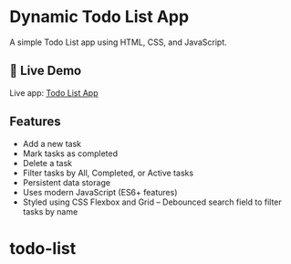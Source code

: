 # Dynamic Todo List App  

A simple Todo List app using HTML, CSS, and JavaScript.  

## 🚀 Live Demo  
Live app: [Todo List App](https://todo-list-git-main-steven-jones-projects-52658502.vercel.app)  

## Features  
- Add a new task
- Mark tasks as completed
- Delete a task
- Filter tasks by All, Completed, or Active tasks
- Persistent data storage
- Uses modern JavaScript (ES6+ features)
- Styled using CSS Flexbox and Grid
– Debounced search field to filter tasks by name
# todo-list
